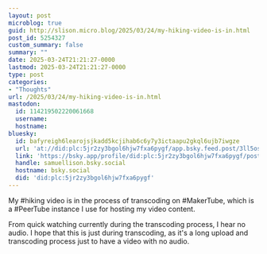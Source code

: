 ```yaml
---
layout: post
microblog: true
guid: http://slison.micro.blog/2025/03/24/my-hiking-video-is-in.html
post_id: 5254327
custom_summary: false
summary: ""
date: 2025-03-24T21:21:27-0000
lastmod: 2025-03-24T21:21:27-0000
type: post
categories:
- "Thoughts"
url: /2025/03/24/my-hiking-video-is-in.html
mastodon:
  id: 114219502220061668
  username: 
  hostname: 
bluesky:
  id: bafyreigh6learojsjkadd5kcjihab6c6y7y3ictaapu2gkql6ujb7iwgze
  url: 'at://did:plc:5jr2zy3bgol6hjw7fxa6pygf/app.bsky.feed.post/3ll5os4cv3n2e'
  link: 'https://bsky.app/profile/did:plc:5jr2zy3bgol6hjw7fxa6pygf/post/3ll5os4cv3n2e'
  handle: samuellison.bsky.social
  hostname: bsky.social
  did: 'did:plc:5jr2zy3bgol6hjw7fxa6pygf'
---
```

My #hiking video is in the process of transcoding on #MakerTube, which is a #PeerTube instance I use for hosting my video content. 

From quick watching currently during the transcoding process, I hear no audio. I hope that this is just during transcoding, as it's a long upload and transcoding process just to have a video with no audio.
